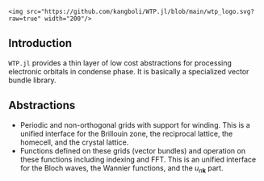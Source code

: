 
```@raw html
<img src="https://github.com/kangboli/WTP.jl/blob/main/wtp_logo.svg?raw=true" width="200"/>
```

## Introduction

`WTP.jl` provides a thin layer of low cost abstractions for processing electronic
orbitals in condense phase.  It is basically a specialized vector bundle library.


## Abstractions

- Periodic and non-orthogonal grids with support for winding. This is a
  unified interface for the Brillouin zone, the reciprocal lattice, the
  homecell, and the crystal lattice.
- Functions defined on these grids (vector bundles) and operation on these
  functions including indexing and FFT. This is an unified interface for 
  the Bloch waves, the Wannier functions, and the $u_{n \mathbf{k}}$ part.


